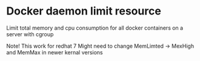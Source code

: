 # Docker daemon limit resource

Limit total memory and cpu consumption for all docker containers on a server with cgroup

Note! This work for redhat 7
Might need to change MemLimted -> MexHigh and MemMax in newer kernal versions
